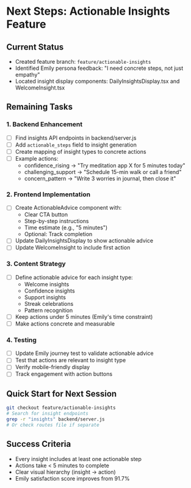# Next Steps: Actionable Insights Feature

## Current Status
- Created feature branch: `feature/actionable-insights`
- Identified Emily persona feedback: "I need concrete steps, not just empathy"
- Located insight display components: DailyInsightsDisplay.tsx and WelcomeInsight.tsx

## Remaining Tasks

### 1. Backend Enhancement
- [ ] Find insights API endpoints in backend/server.js
- [ ] Add `actionable_steps` field to insight generation
- [ ] Create mapping of insight types to concrete actions
- [ ] Example actions:
  - confidence_rising → "Try meditation app X for 5 minutes today"
  - challenging_support → "Schedule 15-min walk or call a friend"
  - concern_pattern → "Write 3 worries in journal, then close it"

### 2. Frontend Implementation
- [ ] Create ActionableAdvice component with:
  - Clear CTA button
  - Step-by-step instructions
  - Time estimate (e.g., "5 minutes")
  - Optional: Track completion
- [ ] Update DailyInsightsDisplay to show actionable advice
- [ ] Update WelcomeInsight to include first action

### 3. Content Strategy
- [ ] Define actionable advice for each insight type:
  - Welcome insights
  - Confidence insights
  - Support insights
  - Streak celebrations
  - Pattern recognition
- [ ] Keep actions under 5 minutes (Emily's time constraint)
- [ ] Make actions concrete and measurable

### 4. Testing
- [ ] Update Emily journey test to validate actionable advice
- [ ] Test that actions are relevant to insight type
- [ ] Verify mobile-friendly display
- [ ] Track engagement with action buttons

## Quick Start for Next Session
```bash
git checkout feature/actionable-insights
# Search for insight endpoints
grep -r "insights" backend/server.js
# Or check routes file if separate
```

## Success Criteria
- Every insight includes at least one actionable step
- Actions take < 5 minutes to complete
- Clear visual hierarchy (insight → action)
- Emily satisfaction score improves from 91.7%